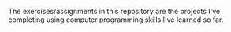 The exercises/assignments in this repository are the projects I've completing using computer programming skills I've learned so far. 
